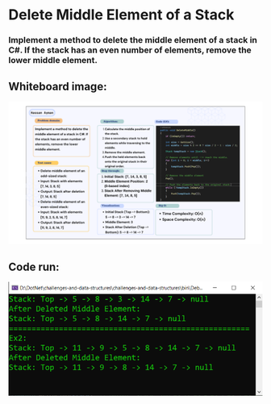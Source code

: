 # Delete Middle Element of a Stack
### Implement a method to delete the middle element of a stack in C#. If the stack has an even number of elements, remove the lower middle element.

## Whiteboard image:
![Delete Middle Element of a Stack](stack-delete-middle-whiteboard.png)

## Code run:
![Code run](stack-delete-middle-run.PNG)

